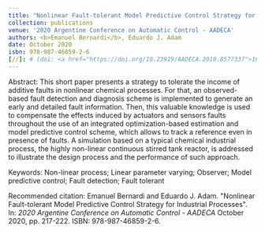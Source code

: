 ```yaml
---
title: "Nonlinear Fault-tolerant Model Predictive Control Strategy for Industrial Processes"
collection: publications
venue: '2020 Argentine Conference on Automatic Control - AADECA'
authors: <b>Emanuel Bernardi</b>, Eduardo J. Adam
date: October 2020
isbn: 978-987-46859-2-6
[//]: # (doi: <a href="https://doi.org/10.23919/AADECA.2018.8577337">10.23919/AADECA.2018.8577337</a>)
---
```

Abstract: This short paper presents a strategy to tolerate the income of additive faults in nonlinear chemical processes. For that, an observed-based fault detection and diagnosis scheme is implemented to generate an early and detailed fault information. Then, this valuable knowledge is used to compensate the effects induced by actuators and sensors faults throughout the use of an integrated optimization-based estimation and model predictive control scheme, which allows to track a reference even in presence of faults. A simulation based on a typical chemical industrial process, the highly non-linear continuous stirred tank reactor, is addressed to illustrate the design process and the performance of such approach.

Keywords: Non-linear process; Linear parameter varying; Observer; Model predictive control; Fault detection; Fault tolerant

[//]: # (DOI: <a href="https://doi.org/10.23919/AADECA.2018.8577337">10.23919/AADECA.2018.8577337</a>)

Recommended citation: Emanuel Bernardi and Eduardo J. Adam. "Nonlinear Fault-tolerant Model Predictive Control Strategy for Industrial Processes". In: <i>2020 Argentine Conference on Automatic Control - AADECA</i> October 2020, pp. 217-222. ISBN: 978-987-46859-2-6.